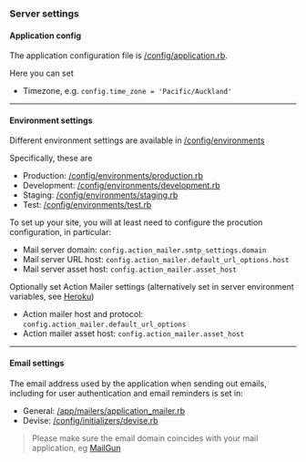 ### Server settings

#### Application config

The application configuration file is
[/config/application.rb](https://github.com/impactoss/impactoss-server/blob/master/config/application.rb).

Here you can set
- Timezone, e.g. `config.time_zone = 'Pacific/Auckland'`

---

#### Environment settings

Different environment settings are available in
[/config/environments](https://github.com/impactoss/impactoss-server/blob/master/config/environments)

Specifically, these are
- Production: [/config/environments/production.rb](https://github.com/impactoss/impactoss-server/blob/master/config/environments/production.rb)
- Development: [/config/environments/development.rb](https://github.com/impactoss/impactoss-server/blob/master/config/environments/development.rb)
- Staging: [/config/environments/staging.rb](https://github.com/impactoss/impactoss-server/blob/master/config/environments/staging.rb)
- Test: [/config/environments/test.rb](https://github.com/impactoss/impactoss-server/blob/master/config/environments/test.rb)

To set up your site, you will at least need to configure the procution configuration, in particular:
- Mail server domain: `config.action_mailer.smtp_settings.domain`
- Mail server URL host: `config.action_mailer.default_url_options.host`
- Mail server asset host: `config.action_mailer.asset_host`

Optionally set Action Mailer settings (alternatively set in server environment variables, see [Heroku](/server-installation/heroku.md))
- Action mailer host and protocol: `config.action_mailer.default_url_options`
- Action mailer asset host: `config.action_mailer.asset_host`

---

#### Email settings

The email address used by the application when sending out emails, including for user authentication and email reminders is set in:
- General: [/app/mailers/application_mailer.rb](https://github.com/impactoss/impactoss-server/blob/master/app/mailers/application_mailer.rb)
- Devise: [/config/initializers/devise.rb](https://github.com/impactoss/impactoss-server/blob/master/config/initializers/devise.rb)

> Please make sure the email domain coincides with your mail application, eg [MailGun](server-installation/mailgun.md)
